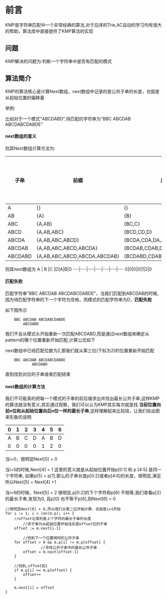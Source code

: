 # 前言
KMP是字符串匹配中一个非常经典的算法,对于后序的Trie,AC自动的学习均有很大的帮助，算法库中直接提供了KMP算法的实现


## 问题

KMP解决的问题为:判断一个字符串中是否有匹配的模式


## 算法简介

KMP的算法核心是计算Next数组，next数组中记录的是公共子串的长度，也就是从起始位置的偏移量

举例:

比如对于一个模式"ABCDABD",待匹配的字符串为"BBC ABCDAB ABCDABCDABDE"

#### next数组的意义
则其Next数组计算方法为:

子串 | 前缀 | 后缀 | 公共子串长度
---|---|---|---
A|{}|{}| 0 
AB|{A}|{B}|0
ABC|{A,AB}|{BC,C}|0
ABCD|{A,AB,ABC}|{BCD,CD,D}|0
ABCDA|{A,AB,ABC,ABCD}|{BCDA,CDA,DA,A}|1
ABCDAB|{A,AB,ABC,ABCD,ABCDA}|{BCDAB,CDAB,DAB,AB,B}|2
ABCDABD|{A,AB,ABC,ABCD,ABCDA,ABCDAB}|{BCDABD,CDABD,DABD,ABD,BD,D}|0

则其next数组为
A | B |C |D|A|B|D
---|---|---|---|---|---|---
0|0|0|0|1|2|0


#### 匹配失败
匹配字符串"BBC ABCDAB ABCDABCDABDE"，当我们匹配到ABCDAB的时候,因为待匹配字符串的下一个字符为空格，而模式的匹配字符串为D，**匹配失败**

如下图所示

```
    BBC ABCDAB ABCDABCDABDE
        ABCDABD
```

我们不会从模式头开始重新一次匹配ABCDABD,而是通过next数组来确定从pattern的哪个位置重新开始匹配,计算公式如下

next数组中已经匹配位数为2,那我们就从第三位(下标为2)的位置重新开始匹配

```
    BBC ABCDAB ABCDABCDABDE
            ABCDABD
```

直到找到对应的子串或者匹配结束


#### next数组的计算方法

我们不可能真的把每一个模式的子串的前后缀求出并找出最长公共子串,这样KMP的算法就没有意义,其实通过观察，我们可以认为KMP其实每次就是找 **当前位置向前n位和从起始位置向后n位一样的最长子串**,这样理解起来比较绕，让我们给出图来形象的说明

0|1|2|3|4|5|6
---|---|---|---|---|---|---
A | B |C |D|A|B|D
0|0|0|0|1|2|0

当i=0，很明显Next[0] = 0


当i=5的时候,Next[4] = 1
这里的意义就是从起始位置开始p[0:1] 和 p [4:5] 是同一个字符串,
如果p[5] = p[1],那么的子串长度p[0:2]或者p[4:6]的长度，很明显,满足
所以Next[5] = Next[4] +1

当i=6的时候，Next[5] = 2
很明显,p[0:2]的下个字符和p[6] 不相等,我们查看p[2]的最长子串,发现为0,
且p[0] 也不等于p[6],则Next[6] = 0


```
//很明显Next[0] = 0,所以我们从第二位开始计算，也就是i=1开始
for i := 1; i < len(m.p); i++ {
	//offset记录的是上个字符的最长子串的长度
        //该子串为从起始位置开始往后查offset位的子串
	offset := m.next[i-1]

        //找到下一个位置相同的公共子串
	for offset > 0 && m.p[i] != m.p[offset] {
                //寻找公共子串中的最长公共子串
		offset = m.next[offset-1]
	}

	//找到,offset加1
	if m.p[i] == m.p[offset] {
		offset++
	}

	m.next[i] = offset
}
```